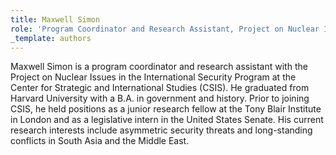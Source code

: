 ```yaml
---
title: Maxwell Simon
role: 'Program Coordinator and Research Assistant, Project on Nuclear Issues'
_template: authors
---
```


Maxwell Simon is a program coordinator and research assistant with the Project on Nuclear Issues in the International Security Program at the Center for Strategic and International Studies (CSIS). He graduated from Harvard University with a B.A. in government and history. Prior to joining CSIS, he held positions as a junior research fellow at the Tony Blair Institute in London and as a legislative intern in the United States Senate. His current research interests include asymmetric security threats and long-standing conflicts in South Asia and the Middle East.
